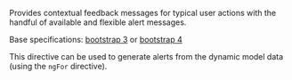 Provides contextual feedback messages for typical user actions with the handful of available and flexible alert messages.

Base specifications: [bootstrap 3](http://getbootstrap.com/components/#alerts) or [bootstrap 4](http://v4-alpha.getbootstrap.com/components/alerts/)

This directive can be used to generate alerts from the dynamic model data (using the `ngFor` directive).

